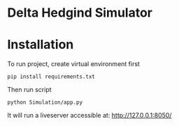 # Delta Hedgind Simulator

# Installation

To run project, create virtual environment first

    pip install requirements.txt

Then run script

    python Simulation/app.py


It will run a liveserver accessible at:
http://127.0.0.1:8050/